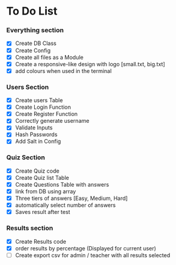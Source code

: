 # To Do List

### Everything section
- [x] Create DB Class
- [x] Create Config
- [x] Create all files as a Module
- [x] Create a responsive-like design with logo [small.txt, big.txt]
- [x] add colours when used in the terminal

### Users Section
- [x] Create users Table
- [x] Create Login Function
- [x] Create Register Function
- [x] Correctly generate username
- [x] Validate Inputs
- [x] Hash Passwords
- [x] Add Salt in Config

### Quiz Section
- [x] Create Quiz code
- [x] Create Quiz list Table
- [x] Create Questions Table with answers
- [x] link from DB using array
- [x] Three tiers of answers [Easy, Medium, Hard]
- [x] automatically select number of answers
- [x] Saves result after test

### Results section
- [x] Create Results code
- [x] order results by percentage (Displayed for current user)
- [ ] Create export csv for admin / teacher with all results selected
